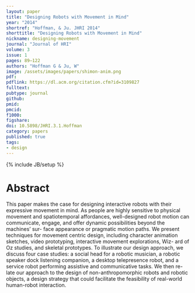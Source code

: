 ```yaml
---
layout: paper
title: "Designing Robots with Movement in Mind"
year: "2014"
shortref: "Hoffman, & Ju. JHRI 2014"
shorttitle: "Designing Robots with Movement in Mind"
nickname: designing-movement
journal: "Journal of HRI"
volume: 3
issue: 1
pages: 89–122
authors: "Hoffman G & Ju, W"
image: /assets/images/papers/shimon-anim.png
pdf: 
pdflink: https://dl.acm.org/citation.cfm?id=3109827 
fulltext: 
pubtype: journal
github: 
pmid:  
pmcid: 
f1000: 
figshare: 
doi: 10.5898/JHRI.3.1.Hoffman
category: papers
published: true
tags:
- design
---
```

{% include JB/setup %}

# Abstract 

This paper makes the case for designing interactive robots with their expressive movement in mind. As people are highly sensitive to physical movement and spatiotemporal affordances, well-designed robot motion can communicate, engage, and offer dynamic possibilities beyond the machines’ sur- face appearance or pragmatic motion paths. We present techniques for movement centric design, including character animation sketches, video prototyping, interactive movement explorations, Wiz- ard of Oz studies, and skeletal prototypes. To illustrate our design approach, we discuss four case studies: a social head for a robotic musician, a robotic speaker dock listening companion, a desktop telepresence robot, and a service robot performing assistive and communicative tasks. We then re- late our approach to the design of non-anthropomorphic robots and robotic objects, a design strategy that could facilitate the feasibility of real-world human-robot interaction.

